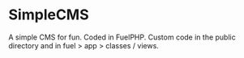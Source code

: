 SimpleCMS
=========

A simple CMS for fun. Coded in FuelPHP. Custom code in the public directory and in fuel > app > classes / views.
